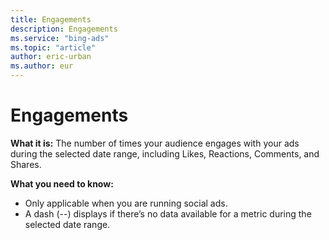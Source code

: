 ```yaml
---
title: Engagements
description: Engagements
ms.service: "bing-ads"
ms.topic: "article"
author: eric-urban
ms.author: eur
---
```


# Engagements

**What it is:**  The number of times your audience engages with your ads during the selected date range, including Likes, Reactions, Comments, and Shares.

**What you need to know:**
- Only applicable when you are running social ads.
- A dash (--) displays if there’s no data available for a metric during the selected date range.


